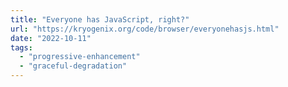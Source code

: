 ```yaml
---
title: "Everyone has JavaScript, right?"
url: "https://kryogenix.org/code/browser/everyonehasjs.html"
date: "2022-10-11"
tags:
  - "progressive-enhancement"
  - "graceful-degradation"
---
```

